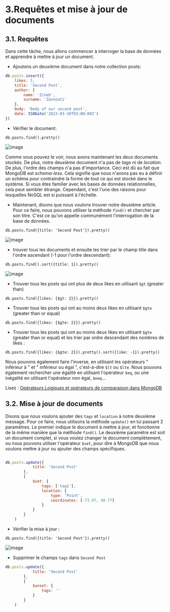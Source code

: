 # 3.Requêtes et mise à jour de documents

## 3.1. Requêtes

Dans cette tâche, nous allons commencer à interroger la base de données et apprendre à mettre à jour un document. 

* Ajoutons un deuxième document dans notre collection posts:

```js
db.posts.insert({
	likes: 5,
	title: 'Second Post',
	author: {
		name: 'Zineb',
		surname: 'Zannouti'
	},
	body: 'Body of our second post',
	date: ISODate('2023-03-30T03:00:00Z')
})
```
* Vérifier le document:
```
db.posts.find().pretty()
```

![image](https://user-images.githubusercontent.com/73080397/212326626-7e907689-ba2e-45cd-acfd-01e530c2f2f5.png)

Comme vous pouvez le voir, nous avons maintenant les deux documents stockés. De plus, notre deuxième document n'a pas de *tags* ni de *location*. De plus, l'ordre des champs n'a pas d'importance. Ceci est dû au fait que MongoDB est *schema-less*. Cela signifie que nous n'avons pas eu à définir un schéma pour contraindre la forme de tout ce qui est stocké dans le système. Si vous êtes familier avec les bases de données relationnelles, cela peut sembler étrange. Cependant, c'est l'une des raisons pour lesquelles NoSQL est si puissant à l'échelle. 

* Maintenant, disons que nous voulons trouver notre deuxième article. Pour ce faire, nous pouvons utiliser la méthode `find()` et chercher par son titre. C'est ce qu'on appelle communément l'interrogation de la base de données. 

```
db.posts.find({title: 'Second Post'}).pretty()
```
![image](https://user-images.githubusercontent.com/73080397/212328406-da181af8-e3fd-4f3b-8829-bcca53675ab2.png)

* trouver tous les documents et ensuite les trier par le champ title dans l'ordre ascendant (-1 pour l'ordre descendant):
```
db.posts.find().sort({title: 1}).pretty()
```

![image](https://user-images.githubusercontent.com/73080397/212329383-6eb0fd58-9cd8-4372-86c6-828042010c60.png)


* Trouver tous les posts qui ont plus de deux likes en utilisant `$gt` (greater than) 
```
db.posts.find({likes: {$gt: 2}}).pretty()
```

* Trouver tous les posts qui ont au moins deux likes en utilisant `$gte` (greater than or equal)
```
db.posts.find({likes: {$gte: 2}}).pretty()
```

* Trouver tous les posts qui ont au moins deux likes en utilisant `$gte` (greater than or equal) et les trier par ordre descendant des nombres de likes :
```
db.posts.find({likes: {$gte: 2}}).pretty().sort({like: -1}).pretty()
```
Nous pouvons également faire l'inverse, en utilisant les opérateurs " inférieur à " et " inférieur ou égal ", c'est-à-dire `$lt` ou `$lte`. Nous pouvons également rechercher une égalité en utilisant l'opérateur `$eq`, ou une inégalité en utilisant l'opérateur non égal, `$neq`...

Lisez : [Opérateurs Logiques et opérateurs de comparaison dans MongoDB](https://kinsta.com/fr/blog/operateurs-mongodb/)

## 3.2. Mise à jour de documents

Disons que nous voulons ajouter des `tags` et `location` à notre deuxième message. Pour ce faire, nous utilisons la méthode `update()` en lui passant 2 paramètres. Le premier indique le document à mettre à jour, et fonctionne de la même manière que la méthode `find()`. Le deuxième paramètre est soit un document complet, si vous voulez changer le document complètement, ou nous pouvons utiliser l'opérateur `$set`, pour dire à MongoDB que nous voulons mettre à jour ou ajouter des champs spécifiques.

```js

db.posts.update({
			title: 'Second Post'
		},
		{
			$set: {
				tags: ['tag1'],
				location: {
					type: 'Point',
					coordinates: [-73.97, 40.77]
				}
			}
		}
	)
```

* Vérifier la mise à jour :
```
db.posts.find({title: 'Second Post'}).pretty()
```

![image](https://user-images.githubusercontent.com/73080397/212337862-e6418f51-eca4-432f-a9ca-cd4b1bb902aa.png)

* Supprimer le champs `tags` dans `Second Post`

```js
db.posts.update({
			title: 'Second Post'
		},
		{
			$unset: {
				tags: ''
			}
		}
	)
```
